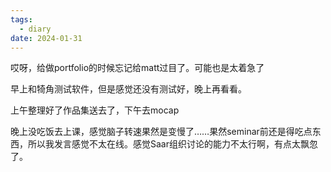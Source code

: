 ```yaml
---
tags:
  - diary
date: 2024-01-31
---
```

哎呀，给做portfolio的时候忘记给matt过目了。可能也是太着急了

早上和犄角测试软件，但是感觉还没有测试好，晚上再看看。

上午整理好了作品集送去了，下午去mocap

晚上没吃饭去上课，感觉脑子转速果然是变慢了……果然seminar前还是得吃点东西，所以我发言感觉不太在线。感觉Saar组织讨论的能力不太行啊，有点太飘忽了。